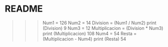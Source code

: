 # README
>>> Num1 = 126
Num2 = 14
Division = (Num1 / Num2)
print (Division)
9
>>> Num3 = 12
>>> Multiplicacion = (Division * Num3)
>>> print (Multiplicacion)
108
>>> Num4 = 54
>>> Resta = (Multiplicacion - Num4)
>>> print (Resta)
54
